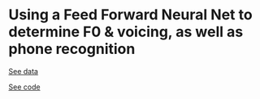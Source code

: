 # Using a Feed Forward Neural Net to determine F0 & voicing, as well as phone recognition

[See data](https://github.com/inespancorbo/Deep-Learning-with-Neural-Nets/tree/master/Projects/FFNN/data)

[See code](https://github.com/inespancorbo/Deep-Learning-with-Neural-Nets/blob/master/Projects/FFNN/FFNN_cmd.py)

